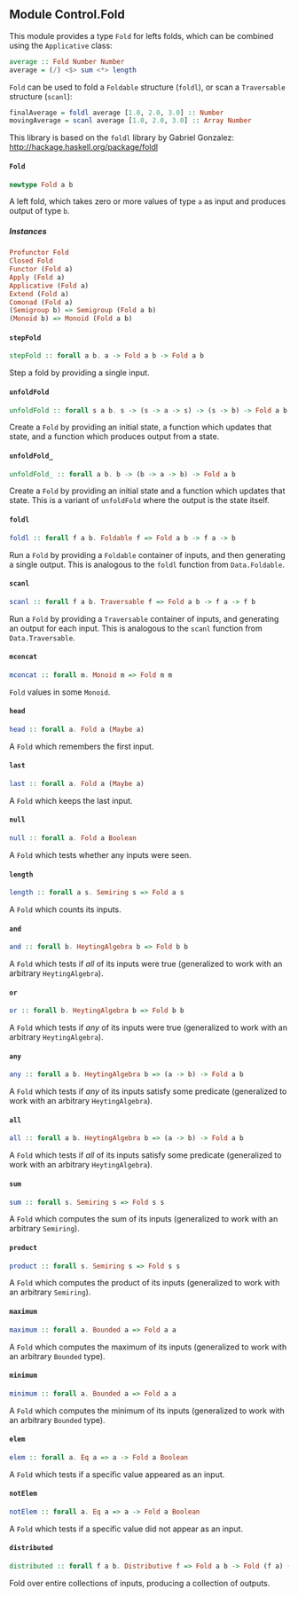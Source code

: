 ## Module Control.Fold

This module provides a type `Fold` for lefts folds, which can be combined
using the `Applicative` class:

```purescript
average :: Fold Number Number
average = (/) <$> sum <*> length
```

`Fold` can be used to fold a `Foldable` structure (`foldl`), or scan a
`Traversable` structure (`scanl`):

```purescript
finalAverage = foldl average [1.0, 2.0, 3.0] :: Number
movingAverage = scanl average [1.0, 2.0, 3.0] :: Array Number
```

This library is based on the `foldl` library by Gabriel Gonzalez:
<http://hackage.haskell.org/package/foldl>

#### `Fold`

``` purescript
newtype Fold a b
```

A left fold, which takes zero or more values of type `a` as input
and produces output of type `b`.

##### Instances
``` purescript
Profunctor Fold
Closed Fold
Functor (Fold a)
Apply (Fold a)
Applicative (Fold a)
Extend (Fold a)
Comonad (Fold a)
(Semigroup b) => Semigroup (Fold a b)
(Monoid b) => Monoid (Fold a b)
```

#### `stepFold`

``` purescript
stepFold :: forall a b. a -> Fold a b -> Fold a b
```

Step a fold by providing a single input.

#### `unfoldFold`

``` purescript
unfoldFold :: forall s a b. s -> (s -> a -> s) -> (s -> b) -> Fold a b
```

Create a `Fold` by providing an initial state, a function which updates
that state, and a function which produces output from a state.

#### `unfoldFold_`

``` purescript
unfoldFold_ :: forall a b. b -> (b -> a -> b) -> Fold a b
```

Create a `Fold` by providing an initial state and a function which updates
that state. This is a variant of `unfoldFold` where the output is the state
itself.

#### `foldl`

``` purescript
foldl :: forall f a b. Foldable f => Fold a b -> f a -> b
```

Run a `Fold` by providing a `Foldable` container of inputs, and then
generating a single output. This is analogous to the `foldl` function from
`Data.Foldable`.

#### `scanl`

``` purescript
scanl :: forall f a b. Traversable f => Fold a b -> f a -> f b
```

Run a `Fold` by providing a `Traversable` container of inputs, and
generating an output for each input. This is analogous to the `scanl` function from
`Data.Traversable`.

#### `mconcat`

``` purescript
mconcat :: forall m. Monoid m => Fold m m
```

`Fold` values in some `Monoid`.

#### `head`

``` purescript
head :: forall a. Fold a (Maybe a)
```

A `Fold` which remembers the first input.

#### `last`

``` purescript
last :: forall a. Fold a (Maybe a)
```

A `Fold` which keeps the last input.

#### `null`

``` purescript
null :: forall a. Fold a Boolean
```

A `Fold` which tests whether any inputs were seen.

#### `length`

``` purescript
length :: forall a s. Semiring s => Fold a s
```

A `Fold` which counts its inputs.

#### `and`

``` purescript
and :: forall b. HeytingAlgebra b => Fold b b
```

A `Fold` which tests if _all_ of its inputs were true
(generalized to work with an arbitrary `HeytingAlgebra`).

#### `or`

``` purescript
or :: forall b. HeytingAlgebra b => Fold b b
```

A `Fold` which tests if _any_ of its inputs were true
(generalized to work with an arbitrary `HeytingAlgebra`).

#### `any`

``` purescript
any :: forall a b. HeytingAlgebra b => (a -> b) -> Fold a b
```

A `Fold` which tests if _any_ of its inputs satisfy some predicate
(generalized to work with an arbitrary `HeytingAlgebra`).

#### `all`

``` purescript
all :: forall a b. HeytingAlgebra b => (a -> b) -> Fold a b
```

A `Fold` which tests if _all_ of its inputs satisfy some predicate
(generalized to work with an arbitrary `HeytingAlgebra`).

#### `sum`

``` purescript
sum :: forall s. Semiring s => Fold s s
```

A `Fold` which computes the sum of its inputs
(generalized to work with an arbitrary `Semiring`).

#### `product`

``` purescript
product :: forall s. Semiring s => Fold s s
```

A `Fold` which computes the product of its inputs
(generalized to work with an arbitrary `Semiring`).

#### `maximum`

``` purescript
maximum :: forall a. Bounded a => Fold a a
```

A `Fold` which computes the maximum of its inputs
(generalized to work with an arbitrary `Bounded` type).

#### `minimum`

``` purescript
minimum :: forall a. Bounded a => Fold a a
```

A `Fold` which computes the minimum of its inputs
(generalized to work with an arbitrary `Bounded` type).

#### `elem`

``` purescript
elem :: forall a. Eq a => a -> Fold a Boolean
```

A `Fold` which tests if a specific value appeared as an input.

#### `notElem`

``` purescript
notElem :: forall a. Eq a => a -> Fold a Boolean
```

A `Fold` which tests if a specific value did not appear as an input.

#### `distributed`

``` purescript
distributed :: forall f a b. Distributive f => Fold a b -> Fold (f a) (f b)
```

Fold over entire collections of inputs, producing a collection of outputs.


